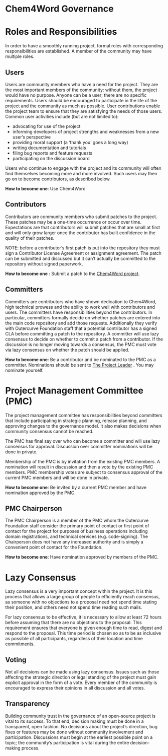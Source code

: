 # Chem4Word Governance
# Roles and Responsibilities
In order to have a smoothly running project, formal roles with corresponding responsibilities are established. A member of the community may have multiple roles.
## Users
Users are community members who have a need for the project. They are the most important members of the community: without them, the project would have no purpose. Anyone can be a user; there are no specific requirements. Users should be encouraged to participate in the life of the project and the community as much as possible. User contributions enable the project team to ensure that they are satisfying the needs of those users. Common user activities include (but are not limited to):
* advocating for use of the project
* informing developers of project strengths and weaknesses from a new user’s perspective
* providing moral support (a ‘thank you’ goes a long way)
* writing documentation and tutorials
* filing bug reports and feature requests
* participating on the discussion board

Users who continue to engage with the project and its community will often find themselves becoming more and more involved. Such users may then go on to become contributors, as described below.

**How to become one**: Use Chem4Word

## Contributors
Contributors are community members who submit patches to the project. These patches may be a one-time occurrence or occur over time. Expectations are that contributors will submit patches that are small at first and will only grow larger once the contributor has built confidence in the quality of their patches.

NOTE: before a contributor’s first patch is put into the repository they must sign a Contributor License Agreement or assignment agreement. The patch can be submitted and discussed but it can’t actually be committed to the repository without signed paperwork.

**How to become one** : Submit a patch to the [Chem4Word project](http://chem4word.codeplex.com/).  
## Committers
Committers are contributors who have shown dedication to Chem4Word, high technical prowess and the ability to work well with contributors and users. The committers have responsibilities beyond the contributors. In particular, committers formally decide on whether patches are entered into the main code repository and add those requests. Additionally they verify with Outercurve Foundation staff that a potential contributor has a signed CLA before committing a patch to the repository. A committer will use lazy consensus to decide on whether to commit a patch from a contributor. If the discussion is no longer moving towards a consensus, the PMC must vote via lazy consensus on whether the patch should be applied.

 
**How to become one**: Be a contributor and be nominated to the PMC as a committer. Nominations should be sent to [The Project Leader](mailto:clyde.davies@gmail.com) . You may nominate yourself.
# Project Management Committee (PMC)
The project management committee has responsibilities beyond committers that include participating in strategic planning, release planning, and approving changes to the governance model. It also makes decisions when community consensus cannot be reached.

The PMC has final say over who can become a committer and will use lazy consensus for approval. Discussion over committer nominations will be done in private.

Membership of the PMC is by invitation from the existing PMC members. A nomination will result in discussion and then a vote by the existing PMC members. PMC membership votes are subject to consensus approval of the current PMC members and will be done in private.

**How to become one**: Be invited by a current PMC member and have nomination approved by the PMC.
## PMC Chairperson
The PMC Chairperson is a member of the PMC whom the Outercurve Foundation staff consider the primary point of contact or first point of contact for the project for purposes of business operations including domain registrations, and technical services (e.g. code-signing). The Chairperson does not have any increased authority and is simply a convenient point of contact for the Foundation.

**How to become one**: Have nomination approved by members of the PMC.
# Lazy Consensus
Lazy consensus is a very important concept within the project. It is this process that allows a large group of people to efficiently reach consensus, as someone with no objections to a proposal need not spend time stating their position, and others need not spend time reading such mails.

For lazy consensus to be effective, it is necessary to allow at least 72 hours before assuming that there are no objections to the proposal. This requirement ensures that everyone is given enough time to read, digest and respond to the proposal. This time period is chosen so as to be as inclusive as possible of all participants, regardless of their location and time commitments.
## Voting
Not all decisions can be made using lazy consensus. Issues such as those affecting the strategic direction or legal standing of the project must gain explicit approval in the form of a vote. Every member of the community is encouraged to express their opinions in all discussion and all votes.
## Transparency
Building community trust in the governance of an open-source project is vital to its success. To that end, decision making must be done in a transparent, open fashion. No decisions about the project’s direction, bug fixes or features may be done without community involvement and participation. Discussions must begin at the earliest possible point on a topic; the community’s participation is vital during the entire decision-making process.
